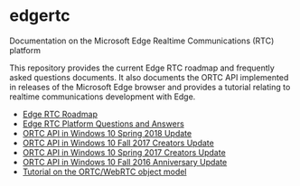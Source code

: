 # edgertc
Documentation on the Microsoft Edge Realtime Communications (RTC) platform

This repository provides the current Edge RTC roadmap and frequently asked
questions documents.  It also documents the ORTC API implemented in releases
of the Microsoft Edge browser and provides a tutorial relating to
realtime communications development with Edge. 

* [Edge RTC Roadmap ](https://github.com/aboba/edgertc/blob/master/Edge%20RTC%20Roadmap.pdf)
* [Edge RTC Platform Questions and Answers](https://github.com/aboba/edgertc/blob/master/MicrosoftEdgeRTCQA.pdf)
* [ORTC API in Windows 10 Spring 2018 Update](https://rawgit.com/aboba/edgertc/master/msortc-rs4.html)
* [ORTC API in Windows 10 Fall 2017 Creators Update](https://rawgit.com/aboba/edgertc/master/msortc-rs3.html)
* [ORTC API in Windows 10 Spring 2017 Creators Update](https://rawgit.com/aboba/edgertc/master/msortc-rs2.html)
* [ORTC API in Windows 10 Fall 2016 Anniversary Update](https://rawgit.com/aboba/edgertc/master/msortc-rs1.html)
* [Tutorial on the ORTC/WebRTC object model](https://github.com/aboba/edgertc/tree/master/slides)
